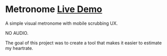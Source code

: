 # Metronome [Live Demo](https://ccorcos.github.io/metronome/)

A simple visual metronome with mobile scrubbing UX.

NO AUDIO.

The goal of this project was to create a tool that makes it easier to estimate my heartrate.
